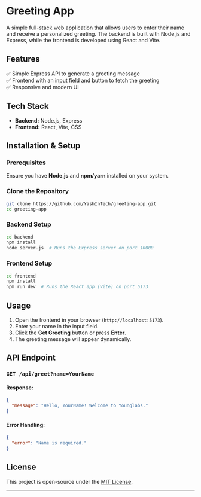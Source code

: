 # Greeting App

A simple full-stack web application that allows users to enter their name and receive a personalized greeting. The backend is built with Node.js and Express, while the frontend is developed using React and Vite.

## Features

✅ Simple Express API to generate a greeting message  
✅ Frontend with an input field and button to fetch the greeting  
✅ Responsive and modern UI

## Tech Stack

- **Backend:** Node.js, Express
- **Frontend:** React, Vite, CSS

## Installation & Setup

### Prerequisites

Ensure you have **Node.js** and **npm/yarn** installed on your system.

### Clone the Repository

```sh
git clone https://github.com/YashInTech/greeting-app.git
cd greeting-app
```

### Backend Setup

```sh
cd backend
npm install
node server.js  # Runs the Express server on port 10000
```

### Frontend Setup

```sh
cd frontend
npm install
npm run dev  # Runs the React app (Vite) on port 5173
```

## Usage

1. Open the frontend in your browser (`http://localhost:5173`).
2. Enter your name in the input field.
3. Click the **Get Greeting** button or press **Enter**.
4. The greeting message will appear dynamically.

## API Endpoint

### `GET /api/greet?name=YourName`

#### Response:

```json
{
  "message": "Hello, YourName! Welcome to Younglabs."
}
```

#### Error Handling:

```json
{
  "error": "Name is required."
}
```

## License

This project is open-source under the [MIT License](LICENSE).

---
